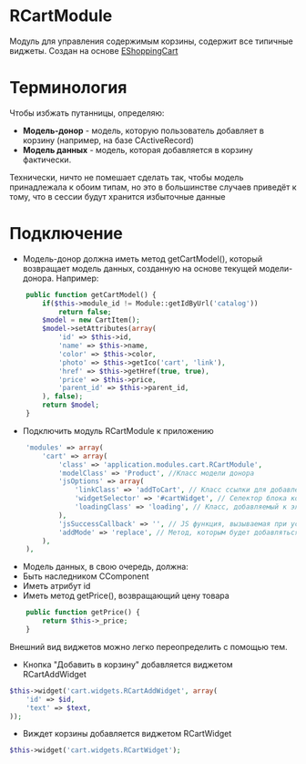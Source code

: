 RCartModule
==========

Модуль для управления содержимым корзины, содержит все типичные виджеты. Создан на основе [EShoppingCart](https://github.com/yiiext/shopping-cart-component)

Терминология
==========

Чтобы избжать путанницы, определяю:

* **Модель-донор** - модель, которую пользователь добавляет в корзину (например, на базе CActiveRecord)
* **Модель данных** - модель, которая добавляется в корзину фактически.

Технически, ничто не помешает сделать так, чтобы модель принадлежала к обоим типам, но это в большинстве случаев приведёт к тому, что в сессии будут хранится избыточные данные

Подключение
==========

* Модель-донор должна иметь метод getCartModel(), который возвращает модель данных, созданную на основе текущей модели-донора. Например:

```php
	public function getCartModel() {
		if($this->module_id != Module::getIdByUrl('catalog'))
			return false;
		$model = new CartItem();
		$model->setAttributes(array(
			'id' => $this->id,
			'name' => $this->name,
			'color' => $this->color,
			'photo' => $this->getIco('cart', 'link'),
			'href' => $this->getHref(true, true),
			'price' => $this->price,
			'parent_id' => $this->parent_id,
		), false);
		return $model;
	}
```

* Подключить модуль RCartModule к приложению

```php
	'modules' => array(
        'cart' => array(
	        'class' => 'application.modules.cart.RCartModule',
	        'modelClass' => 'Product', //Класс модели донора
	        'jsOptions' => array(
	            'linkClass' => 'addToCart', // Класс ссылки для добавления/удаления
	            'widgetSelector' => '#cartWidget', // Селектор блока корзины, который выводится в RCartWidget
	            'loadingClass' => 'loading', // Класс, добавляемый к элементам при загрузке страницы
	        ),
	        'jsSuccessCallback' => '', // JS функция, вызываемая при успешном добавлении/удалении из корзины. Можно оставить пустым
	        'addMode' => 'replace', // Метод, которым будет добавляться товар в случае если он уже есть в корзине (add или replace)
        ),
    ),
```

* Модель данных, в свою очередь, должна:
 * Быть наследником CComponent
 * Иметь атрибут id
 * Иметь метод getPrice(), возвращающий цену товара

```php
	public function getPrice() {
		return $this->_price;
	}
```

Внешний вид виджетов можно легко переопределить с помощью тем.

* Кнопка "Добавить в корзину" добавляется виджетом RCartAddWidget

```php
$this->widget('cart.widgets.RCartAddWidget', array(
	'id' => $id,
	'text' => $text,
));
```

* Виждет корзины добавляется виджетом RCartWidget

```php
$this->widget('cart.widgets.RCartWidget');
```